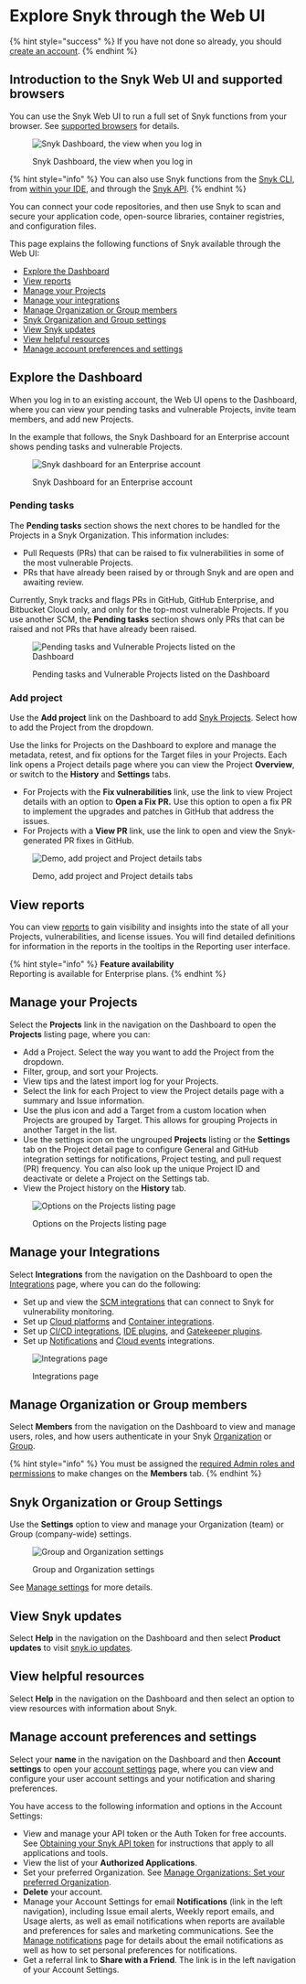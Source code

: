 # Explore Snyk through the Web UI

{% hint style="success" %}
If you have not done so already, you should [create an account](quickstart/create-or-log-in-to-a-snyk-account.md).
{% endhint %}

## Introduction to the Snyk Web UI and supported browsers

You can use the Snyk Web UI to run a full set of Snyk functions from your browser. See [supported browsers](../more-info/supported-browsers.md) for details.

<figure><img src="../.gitbook/assets/Screenshot 2023-07-13 at 11.06.29 AM.png" alt="Snyk Dashboard, the view when you log in"><figcaption><p>Snyk Dashboard, the view when you log in</p></figcaption></figure>

{% hint style="info" %}
You can also use Snyk functions from the [Snyk CLI](../snyk-cli/), from [within your IDE](../integrate-with-snyk/ide-tools/), and through the [Snyk API](../snyk-api/).
{% endhint %}

You can connect your code repositories, and then use Snyk to scan and secure your application code, open-source libraries, container registries, and configuration files.

This page explains the following functions of Snyk available through the Web UI:

* [Explore the Dashboard](explore-snyk-through-the-web-ui.md#dashboard)
* [View reports](explore-snyk-through-the-web-ui.md#view-reports)
* [Manage your Projects](explore-snyk-through-the-web-ui.md#manage-your-projects)
* [Manage your integrations](explore-snyk-through-the-web-ui.md#manage-your-integrations)
* [Manage Organization or Group members](explore-snyk-through-the-web-ui.md#manage-organization-or-group-members)
* [Snyk Organization and Group settings](explore-snyk-through-the-web-ui.md#snyk-organization-or-group-settings)
* [View Snyk updates](explore-snyk-through-the-web-ui.md#view-snyk-updates)
* [View helpful resources](explore-snyk-through-the-web-ui.md#view-helpful-resources)
* [Manage account preferences and settings](explore-snyk-through-the-web-ui.md#manage-account-preferences-and-settings)

## Explore the Dashboard

When you log in to an existing account, the Web UI opens to the Dashboard, where you can view your pending tasks and vulnerable Projects, invite team members, and add new Projects.

In the example that follows, the Snyk Dashboard for an Enterprise account shows pending tasks and vulnerable Projects.

<figure><img src="../.gitbook/assets/Screenshot 2023-07-13 at 11.09.02 AM.png" alt="Snyk dashboard for an Enterprise account"><figcaption><p>Snyk Dashboard for an Enterprise account</p></figcaption></figure>

### Pending tasks

The **Pending tasks** section shows the next chores to be handled for the Projects in a Snyk Organization. This information includes:

* Pull Requests (PRs) that can be raised to fix vulnerabilities in some of the most vulnerable Projects.
* PRs that have already been raised by or through Snyk and are open and awaiting review.

Currently, Snyk tracks and flags PRs in GitHub, GitHub Enterprise, and Bitbucket Cloud only, and only for the top-most vulnerable Projects. If you use another SCM, the **Pending tasks** section shows only PRs that can be raised and not PRs that have already been raised.

<figure><img src="../.gitbook/assets/image (109) (1) (1) (1) (1) (1) (1) (1) (1) (1) (1) (2) (1).png" alt="Pending tasks and Vulnerable Projects listed on the Dashboard"><figcaption><p>Pending tasks and Vulnerable Projects listed on the Dashboard</p></figcaption></figure>

### Add project

Use the **Add project** link on the Dashboard to add [Snyk Projects](../snyk-admin/snyk-projects/). Select how to add the Project from the dropdown.

Use the links for Projects on the Dashboard to explore and manage the metadata, retest, and fix options for the Target files in your Projects. Each link opens a Project details page where you can view the Project **Overview**, or switch to the **History** and **Settings** tabs.

* For Projects with the **Fix vulnerabilities** link, use the link to view Project details with an option to **Open a Fix PR.** Use this option to open a fix PR to implement the upgrades and patches in GitHub that address the issues.
* For Projects with a **View PR** link, use the link to open and view the Snyk-generated PR fixes in GitHub.

<figure><img src="../.gitbook/assets/demo-project-details-options (1) (1) (1) (1) (1) (1) (1) (1) (1) (1) (2) (9).gif" alt="Demo, add project and Project details tabs"><figcaption><p>Demo, add project and Project details tabs</p></figcaption></figure>

## **View reports**

You can view [reports](../manage-issues/reporting/) to gain visibility and insights into the state of all your Projects, vulnerabilities, and license issues. You will find detailed definitions for information in the reports in the tooltips in the Reporting user interface.

{% hint style="info" %}
**Feature availability**\
Reporting is available for Enterprise plans.
{% endhint %}

## **Manage your** **Projects**

Select the **Projects** link in the navigation on the Dashboard to open the **Projects** listing page, where you can:

* Add a Project. Select the way you want to add the Project from the dropdown.
* Filter, group, and sort your Projects.
* View tips and the latest import log for your Projects.
* Select the link for each Project to view the Project details page with a summary and Issue information.
* Use the plus icon and add a Target from a custom location when Projects are grouped by Target. This allows for grouping Projects in another Target in the list.
* Use the settings icon on the ungrouped **Projects** listing or the **Settings** tab on the Project detail page to configure General and GitHub integration settings for notifications, Project testing, and pull request (PR) frequency. You can also look up the unique Project ID and deactivate or delete a Project on the Settings tab.
* View the Project history on the **History** tab.

<figure><img src="../.gitbook/assets/Project listing add projects.gif" alt="Options on the Projects listing page"><figcaption><p>Options on the Projects listing page</p></figcaption></figure>

## **Manage your** **Integrations**

Select **Integrations** from the navigation on the Dashboard to open the [Integrations](../integrate-with-snyk/) page, where you can do the following:

* Set up and view the [SCM integrations](../integrate-with-snyk/git-repositories-scms-integrations-with-snyk/) that can connect to Snyk for vulnerability monitoring.
* Set up [Cloud platforms](../integrate-with-snyk/cloud-platforms-integrations/) and [Container integrations](../integrate-with-snyk/snyk-container-integrations/).
* Set up [CI/CD integrations](../integrate-with-snyk/snyk-ci-cd-integrations/), [IDE plugins](../integrate-with-snyk/ide-tools/), and [Gatekeeper plugins](../integrate-with-snyk/gatekeeper-plugins/).
* Set up [Notifications](../integrate-with-snyk/notification-and-ticketing-systems-integraitons/) and [Cloud events](../integrate-with-snyk/event-forwarding/) integrations.

<figure><img src="../.gitbook/assets/image (123) (1) (2) (1).png" alt="Integrations page"><figcaption><p>Integrations page</p></figcaption></figure>

## Manage Organization or Group members

Select **Members** from the navigation on the Dashboard to view and manage users, roles, and how users authenticate in your Snyk [Organization](../snyk-admin/manage-users-in-organizations-and-groups/manage-users-in-organizations.md) or [Group](../snyk-admin/manage-users-in-organizations-and-groups/manage-users-in-a-group.md).

{% hint style="info" %}
You must be assigned the [required Admin roles and permissions](../snyk-admin/manage-permissions-and-roles/permissions-associated-with-each-pre-defined-role.md) to make changes on the **Members** tab.
{% endhint %}

## Snyk Organization or Group Settings

Use the **Settings** option to view and manage your Organization (team) or Group (company-wide) settings.

<figure><img src="../.gitbook/assets/Manage-settings-intro.png" alt="Group and Organization settings"><figcaption><p>Group and Organization settings</p></figcaption></figure>

See [Manage settings](../snyk-admin/manage-settings/) for more details.

## View Snyk updates

Select **Help** in the navigation on the Dashboard and then select **Product updates** to visit [snyk.io updates](https://updates.snyk.io/).

## View helpful resources

Select **Help** in the navigation on the Dashboard and then select an option to view resources with information about Snyk.

## Manage account preferences and settings

Select your **name** in the navigation on the Dashboard and then **Account settings** to open your [account settings](https://app.snyk.io/account) page, where you can view and configure your user account settings and your notification and sharing preferences.

You have access to the following information and options in the Account Settings:

* View and manage your API token or the Auth Token for free accounts. See [Obtaining your Snyk API token](how-to-obtain-and-authenticate-with-your-snyk-api-token.md) for instructions that apply to all applications and tools.
* View the list of your **Authorized Applications**.
* Set your preferred Organization. See [Manage Organizations: Set your preferred Organization](../snyk-admin/manage-groups-and-organizations/manage-organizations.md#set-your-preferred-organization).
* **Delete** your account.
* Manage your Account Settings for email **Notifications** (link in the left navigation), including Issue email alerts, Weekly report emails, and Usage alerts, as well as email notifications when reports are available and preferences for sales and marketing communications. See the [Manage notifications](../snyk-admin/manage-notifications.md) page for details about the email notifications as well as how to set personal preferences for notifications.
* Get a referral link to **Share with a Friend**. The link is in the left navigation of your Account Settings.

